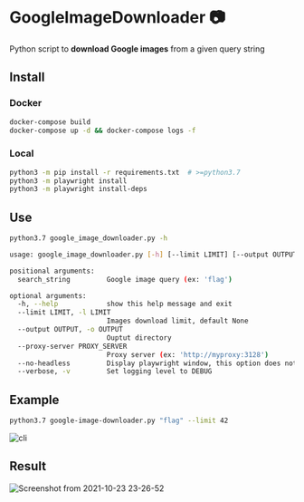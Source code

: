 # GoogleImageDownloader :camera:

Python script to **download Google images** from a given query string

## Install

### Docker

```bash
docker-compose build
docker-compose up -d && docker-compose logs -f
```

### Local

```bash
python3 -m pip install -r requirements.txt  # >=python3.7
python3 -m playwright install
python3 -m playwright install-deps
```

## Use

```bash
python3.7 google_image_downloader.py -h
```

```bash
usage: google_image_downloader.py [-h] [--limit LIMIT] [--output OUTPUT] [--proxy-server PROXY_SERVER] [--no-headless] [--verbose] search_string

positional arguments:
  search_string         Google image query (ex: 'flag')

optional arguments:
  -h, --help            show this help message and exit
  --limit LIMIT, -l LIMIT
                        Images download limit, default None
  --output OUTPUT, -o OUTPUT
                        Ouptut directory
  --proxy-server PROXY_SERVER
                        Proxy server (ex: 'http://myproxy:3128')
  --no-headless         Display playwright window, this option does not work inside Docker
  --verbose, -v         Set logging level to DEBUG
```

## Example

```bash
python3.7 google-image-downloader.py "flag" --limit 42
```

![cli](https://user-images.githubusercontent.com/93054660/138571704-8d9a2701-05ed-4adb-acec-9b6fc827c4b1.gif)

## Result

![Screenshot from 2021-10-23 23-26-52](https://user-images.githubusercontent.com/93054660/138572109-35d66c67-61ee-4232-9ff2-ea4194c11ac8.png)
